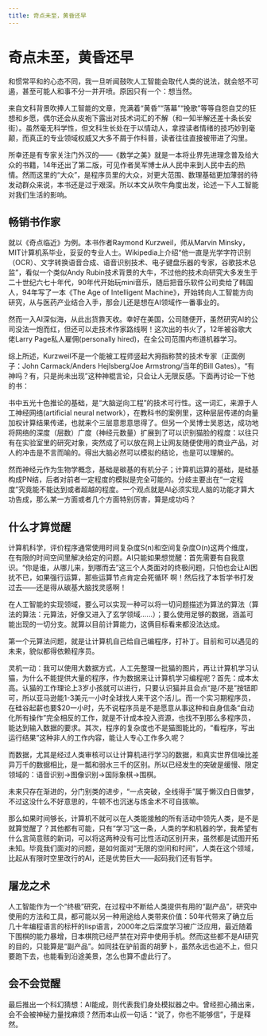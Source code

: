 ```yaml
---
title: 奇点未至，黄昏还早
---
```

# 奇点未至，黄昏还早

和惯常平和的心态不同，我一旦听闻鼓吹人工智能会取代人类的说法，就会怒不可遏，甚至可能人和事不分一并开喷。原因只有一个：想当然。

来自文科背景吹捧人工智能的文章，充满着“黄昏”“落幕”“挽歌”等等自怨自艾的狂想和乡愿，偶尔还会从皮袍下露出对技术词汇的不解（和一知半解还差十条长安街）。虽然毫无科学性，但文科生长处在于以情动人，拿捏读者情绪的技巧妙到毫颠，而真正的专业领域权威又大多不屑于作科普，读者往往直接被带进了沟里。

所幸还是有专家关注门外汉的——《数学之美》就是一本将业界先进理念普及给大众的书籍，14年还出了第二版，可见作者吴军博士从人民中来到人民中去的热情。然而这里的“大众”，是程序员里的大众，对更大范围、数理基础更加薄弱的待发动群众来说，本书还是过于艰深。所以本文从吹牛角度出发，论述一下人工智能对我们生活的影响。

## 畅销书作家

就以《奇点临近》为例。本书作者Raymond Kurzweil，师从Marvin Minsky，MIT计算机系毕业，妥妥的专业人士。Wikipedia上介绍“他一直是光学字符识别（OCR）、文字转换语音合成、语音识别技术、电子键盘乐器的专家，谷歌技术总监”，看似一个类似Andy Rubin技术背景的大牛，不过他的技术向研究大多发生于二十世纪六七十年代，90年代开始玩mini音乐，随后把音乐软件公司卖给了韩国人，94年写了一本《The Age of Intelligent Machine》，开始转向人工智能方向研究，从与医药产业结合入手，那会儿还是想在AI领域作一番事业的。

然而一入AI深似海，从此出货靠天收。幸好在美国，公司随便开，虽然研究AI的公司没法一炮而红，但还可以走技术作家路线啊！这次出的书火了，12年被谷歌大佬Larry Page私人雇佣(personally hired)，在全公司范围内布道机器学习。

综上所述，Kurzweil不是一个能被工程师竖起大拇指称赞的技术专家（正面例子：John Carmack/Anders Hejlsberg/Joe Armstrong/当年的Bill Gates）。“有神吗？有，只是尚未出现”这种神棍言论，只会让人无限反感。下面再讨论一下他的书：

书中五光十色推论的基础，是“大脑逆向工程”的技术可行性。这一词汇，来源于人工神经网络(artificial neural network），在教科书的案例里，这种层层传递的向量加权计算结果传递，也就来个三层意思意思得了。但另一个吴博士吴恩达，成功地将网络的深度（层数）广度（神经元数量）扩展到了可以识别猫脸的程度：以往只有在实验室里的研究对象，突然成了可以放在网上让网友随便使用的商业产品，对人的冲击是不言而喻的。得出大脑必然可以模拟的结论，也是可以理解的。

然而神经元作为生物学概念，基础是碳基的有机分子；计算机运算的基础，是硅基构成PN结，后者对前者一定程度的模拟是完全可能的。分歧主要出在“一定程度”究竟能不能达到或者超越的程度。一个观点就是AI必须实现人脑的功能才算大功告成，那么某一方面或者几个方面特别厉害，算是成功吗？

## 什么才算觉醒

计算机科学，评价程序通常使用时间复杂度S(n)和空间复杂度O(n)这两个维度，在有限的时间空间里解决给定的问题。AI只能如果想觉醒：首先需要有自我意识。“你是谁，从哪儿来，到哪而去”这三个人类面对的终极问题，只怕也会让AI困扰不已，如果强行运算，那些运算节点肯定会死循环 啊！然后找了本哲学书打发过去——还是得从碳基大脑找灵感啊！

在人工智能的实现领域，要么可以实现一种可以将一切问题描述为算法的算法（算法的算法：元算法，好像又进入了玄学领域......）；要么使用足够的数据，涵盖可能出现的一切分支。就算以目前计算能力，这俩目标看来都没法达成。

第一个元算法问题，就是让计算机自己给自己编程序，打补丁。目前和可以遇见的未来，貌似都得依赖程序员。

灵机一动：我可以使用大数据方式，人工先整理一批猫的图片，再让计算机学习认猫，为什么不能提供大量的程序，作为数据来让计算机学习编程呢？首先：成本太高。认猫的工作理论上3岁小孩就可以进行，只要认识猫并且会点“是/不是”按钮即可，所以亚马逊能1-3美元一小时全球找人来干这个活儿。而一个实习期程序员，在硅谷起薪也要$20一小时，先不说程序员是不是愿意从事这种和自身信条“自动化所有操作”完全相反的工作，就是不计成本投入资源，也找不到那么多程序员，能达到输入数据的要求。其次，程序的复杂度也不是猫图能比的，“看程序，写出运行结果”这种非人的工作内容，能让人专心工作多久呢？

而数据，尤其是经过人类审核可以让计算机进行学习的数据，和真实世界信噪比差异万千的数据相比，是一瓢和弱水三千的区别。所以已经发生的突破是缓慢、限定领域的：语音识别->图像识别->国际象棋->围棋。

未来只存在渐进的，分门别类的进步，“一点突破，全线得手”属于懒汉白日做梦，不过这没什么不好意思的，牛顿不也沉迷与炼金术不可自拔嘛。

那么如果时间够长，计算机不就可以在人类能接触的所有活动中领先人类，是不是就算觉醒了？其他都有可能，只有“学习”这一条，人类的学和机器的学，我希望有什么言简意赅的新词，可以将这两种没有可比性活动区别开来，虽然都是试图开拓未知。毕竟我们面对的问题，是如何面对“无限的空间和时间”，人类在这个领域，比起从有限时空里改行的AI，还是优势巨大——起码我们还有哲学。

## 屠龙之术 

人工智能作为一个“终极”研究，在过程中不断给人类提供有用的“副产品”，研究中使用的方法和工具，都可能以另一种用途给人类带来价值：50年代带来了确立后几十年编程语言的标杆的lisp语言，2000年之后深度学习被广泛应用，最近随着下围棋的能力暴增，日本棋院已经严禁在对弈中使用手机。然而这些都不是AI研究的目的，只能算是“副产品”。如同挂在驴前面的胡萝卜，虽然永远也追不上，但只要跑下去，也能看到沿途美景，怎么也算不虚此行了。

## 会不会觉醒

最后推出一个科幻猜想：AI能成，则代表我们身处模拟器之中。曾经担心捅出来，会不会被神秘力量找麻烦？然而本山叔一句话：“说了，你也不能够信”，于是释然。


